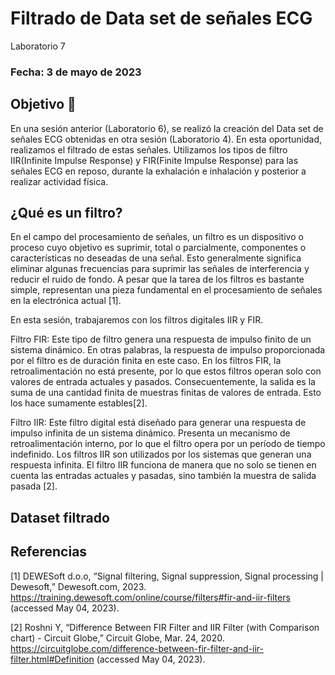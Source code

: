 # Filtrado de Data set de señales ECG
Laboratorio 7

### Fecha: 3 de mayo de 2023

## Objetivo 🎯
En una sesión anterior (Laboratorio 6), se realizó la creación del Data set de señales ECG obtenidas en otra sesión (Laboratorio 4). En esta oportunidad, realizamos el filtrado de estas señales. Utilizamos los tipos de filtro IIR(Infinite Impulse Response) y FIR(Finite Impulse Response) para las señales ECG en reposo, durante la exhalación e inhalación y posterior a realizar actividad física.

## ¿Qué es un filtro? 
En el campo del procesamiento de señales, un filtro es un dispositivo o proceso cuyo objetivo es suprimir, total o parcialmente, componentes o características no deseadas de una señal. Esto generalmente significa eliminar algunas frecuencias para suprimir las señales de interferencia y reducir el ruido de fondo.
A pesar que la tarea de los filtros es bastante simple, representan una pieza fundamental en el procesamiento de señales en la electrónica actual [1].

En esta sesión, trabajaremos con los filtros digitales IIR y FIR.

Filtro FIR:
Este tipo de filtro genera una respuesta de impulso finito de un sistema dinámico. En otras palabras, la respuesta de impulso proporcionada por el filtro es de duración finita en este caso.
En los filtros FIR, la retroalimentación no está presente, por lo que estos filtros operan solo con valores de entrada actuales y pasados. Consecuentemente, la salida es la suma de una cantidad finita de muestras finitas de valores de entrada. Esto los hace sumamente estables[2].

Filtro IIR:
Este filtro digital está diseñado para generar una respuesta de impulso infinita de un sistema dinámico. Presenta un mecanismo de retroalimentación interno, por lo que el filtro opera por un período de tiempo indefinido. Los filtros IIR son utilizados por los sistemas que generan una respuesta infinita.
El filtro IIR funciona de manera que no solo se tienen en cuenta las entradas actuales y pasadas, sino también la muestra de salida pasada [2].

## Dataset filtrado 

## Referencias
[1] DEWESoft d.o.o, “Signal filtering, Signal suppression, Signal processing | Dewesoft,” Dewesoft.com, 2023. https://training.dewesoft.com/online/course/filters#fir-and-iir-filters (accessed May 04, 2023).

[2] Roshni Y, “Difference Between FIR Filter and IIR Filter (with Comparison chart) - Circuit Globe,” Circuit Globe, Mar. 24, 2020. https://circuitglobe.com/difference-between-fir-filter-and-iir-filter.html#Definition (accessed May 04, 2023).
